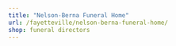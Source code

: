 ```yaml
---
title: "Nelson-Berna Funeral Home"
url: /fayetteville/nelson-berna-funeral-home/
shop: funeral directors
---
```

